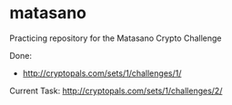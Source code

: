 # matasano

Practicing repository for the Matasano Crypto Challenge

Done:
- http://cryptopals.com/sets/1/challenges/1/

Current Task: http://cryptopals.com/sets/1/challenges/2/
